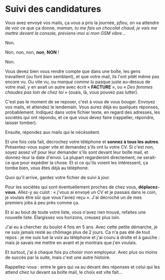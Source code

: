 # Suivi des candidatures

Vous avez envoyé vos mails, ça vous a pris la journée, *pfiou*, on va attendre de voir ce que ça donne, *maman, tu me fais un chocolat chaud, je vais me mettre devant la console, préviens-moi si mon GSM vibre*…

Non.

Non, non, non, **non**, **NON** !

Non.

Vous devez bien vous rendre compte que dans une boîte, les gens travaillent (ou font *bien* semblant), et que votre mail, ils l'ont pitêt même pas encore vu. Ou vite vu, ou *marqué comme lu* pasque juste au-dessus de votre mail, y en avait un autre avec écrit « **FACTURE** », ou *« Des femmes chaudes pas loin de chez toi »* (ouais, là, vous pouvez pas lutter).

C'est pas le moment de se reposer, c'est à vous de vous bouger.
Envoyez vos mails, et attendez le lendemain. Vous aurez déjà eu quelques réponses, probablement. Indiquez dans votre fichier texte, en regard des adresses, les sociétés qui ont répondu, et ce que vous devez faire (rappeller, répondre, laisser tomber).

Ensuite, répondez aux mails qui le nécéssitent.

Et une fois cela fait, décrochez votre téléphone et **sonnez à tous les autres**.
Présentez-vous super vite et demandez s'ils ont lu votre CV. Si c'est non, soyez assez vif pour leur demander s'ils sont devant leur boîte mail, et donnez-leur la date d'envoi. La plupart regarderont directement, ne serait-ce que pour expédier la chose. Et si ce qu'ils voient les intéressent, ça tombe bien, vous êtes déjà au téléphone.

Quoi qu'il arrive, gardez votre fichier de suivi à jour.

Pour les sociétés qui sont éventuellement proches de chez vous, **déplacez-vous**.
Allez-y au culot : « j'vous ai envoyé un CV et je passais dans le coin, je voulais être sûr que vous l'aviez reçu ».
J'ai décroché un de mes premiers jobs à peu près comme ça.

Et si au bout de toute votre liste, vous n'avez rien trouvé, refaites une nouvelle liste. Élargissez vos horizons, creusez plus loin.

J'ai eu à chercher du boulot 4 fois en 5 ans. Avec cette petite démarche, je ne suis jamais resté au chômage plus de 2 jours. Ca n'a pas été de tout repos : je me suis tué la voix au téléphone et j'ai couru à droite et à gauche : mais je savais me mettre en avant et je montrais que j'en voulais.

Et surtout, j'ai à chaque fois pu *choisir* mon employeur. Avec plus ou moins de succès par la suite, mais c'est une autre histoire.

Rappellez-vous : entre le gars qui va au devant des réponses et celui qui les attend chez lui devant sa boîte mail, le choix est vite fait…
